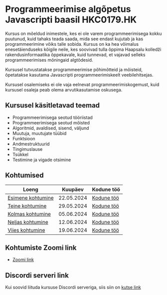 # Programmeerimise algõpetus Javascripti baasil HKC0179.HK

Kursus on mõeldud inimestele, kes ei ole varem programmeerimisega kokku puutunud, kuid tahaks teada saada, mida see endast kujutab ja kas programmeerimine võiks talle sobida. Kursus on ka hea võimalus enesetäienduseks kõigile neile, kes soovivad tulla õppima Haapsalu kolledži rakendusinformaatika õppekavale, kuid tunnevad, et vajavad selleks programmeerimises mõningaid algtõdesid.

Kursusel tutvustatakse programmeerimise põhimõtteid ja mõisteid, õpetatakse kasutama Javascripti programmeerimiskeelt veebilehitsejas.

Kursusel osalemiseks ei ole vaja eelnevat programmeerimiskogemust, kuid kursusel osaleja peab olema arvutikasutamise oskusega.

## Kursusel käsitletavad teemad

- Programmeerimisega seotud tööriistad
- Programmeerimisega seotud mõisted
- Algoritmid, avaldised, sisend, väljund
- Muutuja, muutujate tüübid
- Funktsioon
- Andmestruktuurid
- Tingimuslause
- Tsükkel
- Testimine ja vigade otsimine

## Kohtumised

| Loeng | Kuupäev | Kodune töö |
|-------|---------|------------|
| [Esimene kohtumine](./lessons/loeng_01/README.md) | 22.05.2024 | [Kodune töö](./lessons/loeng_01/homework.md) |
| [Teine kohtumine](./lessons/loeng_02/README.md) | 29.05.2024 | [Kodune töö](./lessons/loeng_02/homework.md) |
| [Kolmas kohtumine](./lessons/loeng_03/README.md) | 05.06.2024 | [Kodune töö](./lessons/loeng_03/homework.md) |
| [Neljas kohtumine](./lessons/loeng_04/README.md) | 12.06.2024 | [Kodune töö](./lessons/loeng_04/homework.md) |
| [Viies kohtumine](./lessons/loeng_05/README.md) | 19.06.2024 | [Kodune töö](./lessons/loeng_05/homework.md) |

## Kohtumiste Zoomi link

- [Zoomi link](https://zoom.us/j/99399814846?pwd=bjV3akZJakMwTnRXa1FHVzdkc3NRdz09)

## Discordi serveri link

Kui soovid liituda kursuse Discordi serveriga, siis siin on [kutse link](https://discord.gg/qTEGTxBd)

